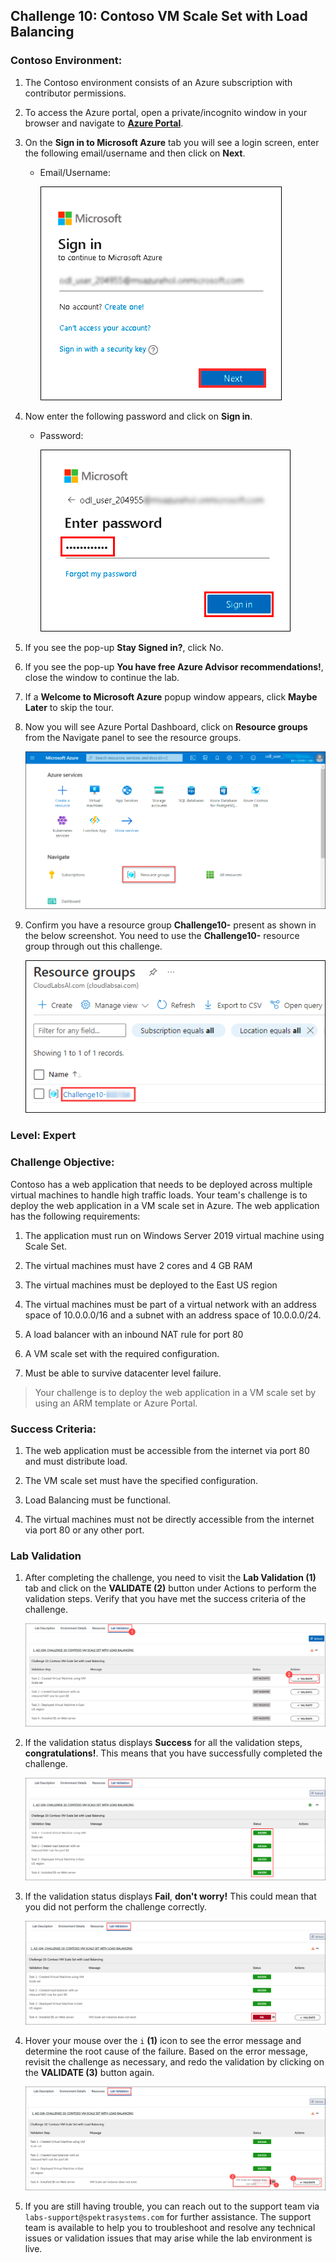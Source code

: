 ## Challenge 10: Contoso VM Scale Set with Load Balancing

### **Contoso Environment:** 

1. The Contoso environment consists of an Azure subscription with contributor permissions.

1. To access the Azure portal, open a private/incognito window in your browser and navigate to **[Azure Portal](https://portal.azure.com)**.

1. On the **Sign in to Microsoft Azure** tab you will see a login screen, enter the following email/username and then click on **Next**. 
   * Email/Username: <inject key="AzureAdUserEmail"></inject>
   
     ![](media/email1.png "Enter Email")
     
1. Now enter the following password and click on **Sign in**.
   * Password: <inject key="AzureAdUserPassword"></inject>
   
     ![](media/password2.png "Enter Password")
     
1. If you see the pop-up **Stay Signed in?**, click No.

1. If you see the pop-up **You have free Azure Advisor recommendations!**, close the window to continue the lab.

1. If a **Welcome to Microsoft Azure** popup window appears, click **Maybe Later** to skip the tour.
   
1. Now you will see Azure Portal Dashboard, click on **Resource groups** from the Navigate panel to see the resource groups.

    ![](media/select-rg.png "Resource groups")
   
1. Confirm you have a resource group **Challenge10-<inject key="DeploymentID" enableCopy="false"/>** present as shown in the below screenshot. You need to use the **Challenge10-<inject key="DeploymentID" enableCopy="false"/>** resource group through out this challenge.

    ![](media/Challenge10-rg.png "Resource groups")

### **Level:** Expert 

### **Challenge Objective:**

Contoso has a web application that needs to be deployed across multiple virtual machines to handle high traffic loads. Your team's challenge is to deploy the web application in a VM scale set in Azure. The web application has the following requirements:

1. The application must run on Windows Server 2019 virtual machine using Scale Set. 

1. The virtual machines must have 2 cores and 4 GB RAM

1. The virtual machines must be deployed to the East US region

1. The virtual machines must be part of a virtual network with an address space of 10.0.0.0/16 and a subnet with an address space of 10.0.0.0/24.

1. A load balancer with an inbound NAT rule for port 80

1. A VM scale set with the required configuration.

1. Must be able to survive datacenter level failure. 

  > Your challenge is to deploy the web application in a VM scale set by using an ARM template or Azure Portal.

### Success Criteria:

1. The web application must be accessible from the internet via port 80 and must distribute load. 

1. The VM scale set must have the specified configuration.

1. Load Balancing must be functional.

1. The virtual machines must not be directly accessible from the internet via port 80 or any other port. 

### Lab Validation

1. After completing the challenge, you need to visit the **Lab Validation (1)** tab and click on the **VALIDATE (2)** button under Actions to perform the validation steps. Verify that you have met the success criteria of the challenge. 

    ![](media/Challenge10-v1.png "Validation")

1. If the validation status displays **Success** for all the validation steps, **congratulations!**. This means that you have successfully completed the challenge. 

     ![](media/Challenge10-v2.png "Validation")
     
1. If the validation status displays **Fail**, **don't worry!** This could mean that you did not perform the challenge correctly.

     ![](media/Challenge10-v3.png "Validation")

1. Hover your mouse over the `i` **(1)** icon to see the error message and determine the root cause of the failure. Based on the error message, revisit the challenge as necessary, and redo the validation by clicking on the **VALIDATE (3)** button again.
      
     ![](media/Challenge10-v4.png "Validation") 

1. If you are still having trouble, you can reach out to the support team via `labs-support@spektrasystems.com` for further assistance. The support team is available to help you to troubleshoot and resolve any technical issues or validation issues that may arise while the lab environment is live.
